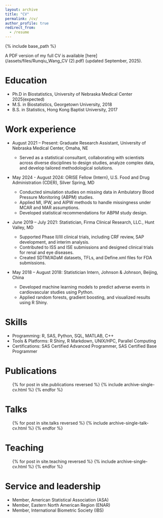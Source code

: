 ```yaml
---
layout: archive
title: "CV"
permalink: /cv/
author_profile: true
redirect_from:
  - /resume
---
```


{% include base_path %}

A PDF version of my full CV is available [here](/assets/files/Runqiu_Wang_CV (2).pdf) (updated September, 2025).

Education
======
* Ph.D in Biostatistics, University of Nebraska Medical Center 2025(expected)
* M.S. in Biostatistics, Georgetown University, 2018
* B.S. in Statistics, Hong Kong Baptist University, 2017

Work experience
======
* August 2021 – Present: Graduate Research Assistant, University of Nebraska Medical Center, Omaha, NE
  * Served as a statistical consultant, collaborating with scientists across diverse disciplines to design studies, analyze complex data, and develop tailored methodological solutions.
    
* May 2024 - August 2024: ORISE Fellow (Intern), U.S. Food and Drug Administration (CDER), Silver Spring, MD
  * Conducted simulation studies on missing data in Ambulatory Blood Pressure Monitoring (ABPM) studies.
  * Applied MI, IPW, and AIPW methods to handle missingness under MCAR and MAR assumptions.
  * Developed statistical recommendations for ABPM study design.

* June 2019 – July 2021: Statistician, Firma Clinical Research, LLC., Hunt Valley, MD
  * Supported Phase II/III clinical trials, including CRF review, SAP development, and interim analysis.
  * Contributed to ISS and ISE submissions and designed clinical trials for renal and eye diseases.
  * Created SDTM/ADaM datasets, TFLs, and Define.xml files for FDA submissions.

* May 2018 – August 2018: Statistician Intern, Johnson & Johnson, Beijing, China
  * Developed machine learning models to predict adverse events in cardiovascular studies using Python.
  * Applied random forests, gradient boosting, and visualized results using R Shiny.
  
Skills
======
* Programming: R, SAS, Python, SQL, MATLAB, C++
* Tools & Platforms: R Shiny, R Markdown, UNIX/HPC, Parallel Computing
* Certifications: SAS Certified Advanced Programmer, SAS Certified Base Programmer


Publications
======
  <ul>{% for post in site.publications reversed %}
    {% include archive-single-cv.html %}
  {% endfor %}</ul>
  
Talks
======
  <ul>{% for post in site.talks reversed %}
    {% include archive-single-talk-cv.html  %}
  {% endfor %}</ul>
  
Teaching
======
  <ul>{% for post in site.teaching reversed %}
    {% include archive-single-cv.html %}
  {% endfor %}</ul>
  
Service and leadership
======
* Member, American Statistical Association (ASA)
* Member, Eastern North American Region (ENAR)
* Member, International Biometric Society (IBS)


